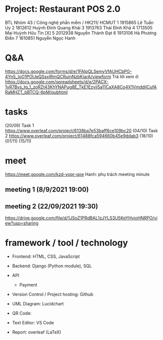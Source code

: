 # Project: Restaurant POS 2.0
BTL Nhóm 43 / Công nghệ phần mềm / HK211/ HCMUT
1 1915865 Lê Tuấn Uy
2 1812612 Huỳnh Đình Quang Khải
3 1913763 Thái Đình Khả
4 1713505 Mai Huỳnh Hữu Tín      [X]
5 2012938 Nguyễn Thành Đạt
6 1913106 Hà Phương Điền
7 1610851 Nguyễn Ngọc Hanh

# Q&A
https://docs.google.com/forms/d/e/1FAIpQLSemyVfAUHCbPG-4Yn5_IoO1POIJeQSsxIRmQCRuinNzbKiarA/viewform
Trả lời xem ở: https://docs.google.com/spreadsheets/d/e/2PACX-1vR7Bvs_tg_1_zoRZt43KhYNAPug8E_TkE1Ezyii5a11CaXA8Co4X1VmddilCufARaMHZT_bBTCQ-6pM/pubhtml 

# tasks
(20/09) Task 1 https://www.overleaf.com/project/6138ba7e53baff6ce109bc20
(04/10) Task 2 https://www.overleaf.com/project/61488fca594660b45e9ddab3
(18/10)
(01/11)
(15/11)

# meet
https://meet.google.com/kzd-yopr-goe
Hanh: phụ trách meeting minute
## meeting 1 (8/9/2021 19:00)
## meeting 2 (22/09/2021 19:30)
https://drive.google.com/file/d/1JSoZ1PRdBAL1zJYLS3U5KeYHvioHNRPO/view?usp=sharing

# framework / tool / technology
- Frontend: HTML, CSS, JavaScript
- Backend: Django (Python module), SQL
- API
    - Payment

- Version Control / Project hosting: Github
- UML Diagram: Lucidchart
- QR Code: 
- Text Editor: VS Code
- Report: overleaf (LaTeX)
